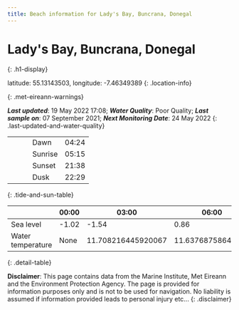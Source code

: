 ```yaml
---
title: Beach information for Lady's Bay, Buncrana, Donegal
---
```

# Lady's Bay, Buncrana, Donegal 
{: .h1-display}

latitude: 55.13143503, longitude: -7.46349389
{: .location-info}


{: .met-eireann-warnings}

___Last updated___: 19 May 2022 17:08; ___Water Quality___: Poor Quality;
___Last sample on___: 07 September 2021; ___Next Monitoring Date___: 24 May 2022
{: .last-updated-and-water-quality}

|   |   |   |   |   |
|---|---|---|---|---|
|   |   |   | Dawn  | 04:24 |
|   |   |   | Sunrise  | 05:15 |
|   |   |   | Sunset  | 21:38 |
|   |   |   | Dusk  | 22:29 |
{: .tide-and-sun-table}

<div></div>

| | 00:00 | 03:00 | 06:00 | 09:00 | 12:00 | 15:00 | 18:00 | 21:00 |
|---|---|---|---|---|---|---|---|---|
| Sea level | -1.02 | -1.54 | 0.86 | 1.37| -0.82 | -1.57 | 0.76 | 1.74 |
| Water temperature | None | 11.708216445920067 | 11.63768758642877 | 11.638533747908768 | 11.711951992669485 | 11.858978875098769 | 11.898734178787135 | 11.872042544020916 |
{: .detail-table}

__Disclaimer__: This page contains data from the Marine Institute,
Met Eireann and the Environment Protection Agency. The page is provided for
information purposes only and is not to be used for navigation. No liability
is assumed if information provided leads to personal injury etc...
{: .disclaimer}